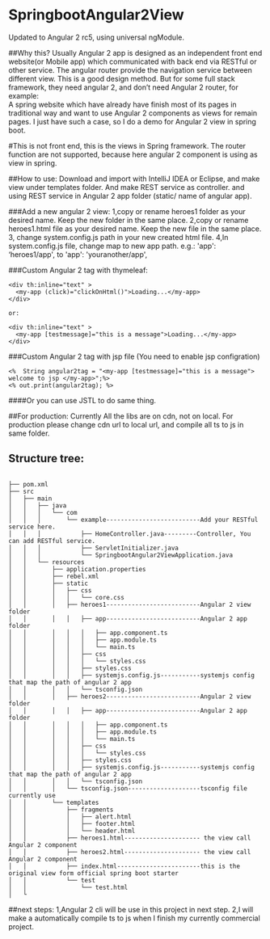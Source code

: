 # SpringbootAngular2View

Updated to Angular 2 rc5, using universal ngModule.

##Why this?
Usually Angular 2 app is designed as an independent front end website(or Mobile app) which communicated with back end via RESTful or other service. The angular router provide the navigation service between different view.
This is a good design method. But for some full stack framework, they need angular 2,  and don’t need Angular 2 router, for example:  
A spring website which have already have finish most of its pages in traditional  way and want to use Angular 2 components as views for remain pages.
I just have such a case, so I do a demo for Angular 2 view in spring boot.



#This is not front end, this is the views in Spring framework.
The router function are not supported, because here angular 2 component is using as view in spring.


##How to use:
Download and import with IntelliJ IDEA or Eclipse, and make view under templates folder. And make REST service as controller.
and using REST service in Angular 2 app folder (static/ name of angular app).

###Add a new angular 2 view:
1,copy or rename heroes1 folder  as your desired name. Keep the new folder in the same place.
2,copy or rename heroes1.html file as your desired name. Keep the new file in the same place.
3, change system.config.js path in your new created html file.
4,In system.config.js file, change map to new app path.
e.g.:
    'app':                        ‘heroes1/app',
to
    'app':                        'youranother/app',
    
    
###Custom Angular 2 tag with thymeleaf:  
```
<div th:inline="text" >
  <my-app (click)="clickOnHtml()">Loading...</my-app>
</div>

or:  

<div th:inline="text" >
  <my-app [testmessage]="this is a message">Loading...</my-app>
</div>
```

###Custom Angular 2 tag with jsp file (You need to enable jsp configration)    
```
<%  String angular2tag = "<my-app [testmessage]="this is a message"> welcome to jsp </my-app>";%>
<% out.print(angular2tag); %>
```
####Or you can use JSTL to do same thing.      



##For production:
Currently All the libs are on cdn, not on local. For production please change cdn url to local url, and compile all ts to js in same folder.

## Structure tree:
```

├── pom.xml
├── src
│   ├── main
│   │   ├── java
│   │   │   └── com
│   │   │       └── example--------------------------Add your RESTful service here.
│   │   │           ├── HomeController.java---------Controller, You can add RESTful service.
│   │   │           ├── ServletInitializer.java
│   │   │           └── SpringbootAngular2ViewApplication.java
│   │   └── resources
│   │       ├── application.properties
│   │       ├── rebel.xml
│   │       ├── static
│   │       │   ├── css
│   │       │   │   └── core.css
│   │       │   ├── heroes1--------------------------Angular 2 view folder
│   │       │   │   ├── app--------------------------Angular 2 app folder
│   │       │   │   │   ├── app.component.ts
│   │       │   │   │   ├── app.module.ts
│   │       │   │   │   └── main.ts
│   │       │   │   ├── css
│   │       │   │   │   └── styles.css
│   │       │   │   ├── styles.css
│   │       │   │   ├── systemjs.config.js-----------systemjs config that map the path of angular 2 app
│   │       │   │   └── tsconfig.json
│   │       │   ├── heroes2--------------------------Angular 2 view folder
│   │       │   │   ├── app--------------------------Angular 2 app folder
│   │       │   │   │   ├── app.component.ts
│   │       │   │   │   ├── app.module.ts
│   │       │   │   │   └── main.ts
│   │       │   │   ├── css
│   │       │   │   │   └── styles.css
│   │       │   │   ├── styles.css
│   │       │   │   ├── systemjs.config.js-----------systemjs config that map the path of angular 2 app
│   │       │   │   └── tsconfig.json
│   │       │   └── tsconfig.json--------------------tsconfig file currently use
│   │       └── templates
│   │           ├── fragments
│   │           │   ├── alert.html
│   │           │   ├── footer.html
│   │           │   └── header.html
│   │           ├── heroes1.html--------------------- the view call Angular 2 component
│   │           ├── heroes2.html--------------------- the view call Angular 2 component
│   │           ├── index.html-----------------------this is the original view form official spring boot starter
│   │           └── test
│   │               └── test.html
│   └

```

##next steps:
1,Angular 2 cli will be use in this project in next step.
2,I will make a automatically compile ts to js when I finish my currently  commercial project.

